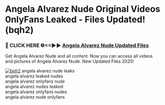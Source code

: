 # Angela Alvarez Nude Original Videos 0nlyFans Leaked - Files Updated! (bqh2)

<h3>🔴 CLICK HERE 🌐==►► <a href="https://tinyurl.com/yc6ubb5a" rel="nofollow">Angela Alvarez Nude Updated Files</a></h3>

Get Angela Alvarez Nude and all content. Now you can access all videos and pictures of Angela Alvarez Nude. New Updated Files 2025!

[![bqh2](https://i.imgur.com/7eu0CRL.gif)](https://tinyurl.com/yc6ubb5a)
angela alvarez nude leaks<br>
angela alvarez leaked nudes<br>
angela alvarez onlyfans nude<br>
angela alvarez nudes leaked<br>
angela alvarez onlyfans nudes<br>
angela alvarez nude onlyfans